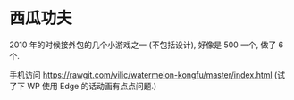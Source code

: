 # 西瓜功夫

2010 年的时候接外包的几个小游戏之一 (不包括设计), 好像是 500 一个, 做了 6 个.

手机访问 https://rawgit.com/vilic/watermelon-kongfu/master/index.html (试了下 WP 使用 Edge 的话动画有点点问题.)
